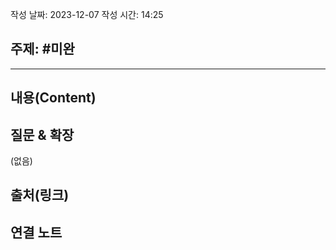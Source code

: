 작성 날짜: 2023-12-07
작성 시간: 14:25

## 주제: #미완

----
## 내용(Content)


## 질문 & 확장

(없음)

## 출처(링크)


## 연결 노트










